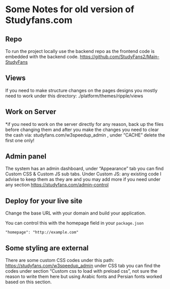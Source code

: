 # Some Notes for old version of Studyfans.com

## Repo

To run the project locally use the backend repo as the frontend code is embedded with the backend code.
https://github.com/StudyFans2/Main-StudyFans

## Views

If you need to make structure changes on the pages designs you mostly need to work under this directory: 
./platform/themes/ripple/views

## Work on Server
*if you need to work on the server directly for any reason, back up the files before changing them and after you make the changes you need to clear the cash via: studyfans.com/w3speedup_admin , under “CACHE” delete the first one only!

## Admin panel
The system has an admin dashboard, under “Appearance” tab you can find Custom CSS & Custom JS sub tabs. 
Under Custom JS: any existing code I advise to keep them as they are and you may add more if you need under any section
https://studyfans.com/admin-control


## Deploy for your live site

Change the base URL with your domain and build your application.

You can control this with the homepage field in your 
`package.json`
```
"homepage": "http://example.com"
```

## Some styling are external

There are some custom CSS codes under this path: https://studyfans.com/w3speedup_admin under CSS tab you can find the codes under section “Custom css to load with preload css”, not sure the reason to write them here but using Arabic fonts and Persian fonts worked based on this section.

